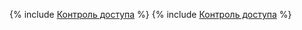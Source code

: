 {% include [Контроль доступа](../../_includes/user-guide/storage/access-control-p1.md) %}
{% include [Контроль доступа](../../_includes/user-guide/storage/access-control-p2.md) %}